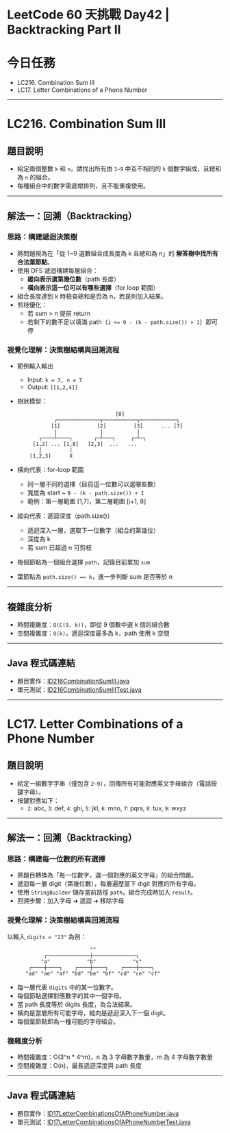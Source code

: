 # LeetCode 60 天挑戰 Day42 | Backtracking Part II

# 今日任務

- LC216. Combination Sum III
- LC17. Letter Combinations of a Phone Number

---

# LC216. Combination Sum III

## 題目說明

- 給定兩個整數 `k` 和 `n`，請找出所有由 `1~9` 中互不相同的 `k` 個數字組成，且總和為 `n` 的組合。
- 每種組合中的數字需遞增排列，且不能重複使用。

---

## 解法一：回溯（Backtracking）

### 思路：構建遞迴決策樹

- 將問題視為在「從 1~9 選數組合成長度為 k 且總和為 n」的 **解答樹中找所有合法葉節點**。
- 使用 DFS 遞迴構建每層組合：
  - **縱向表示選第幾位數**（path 長度）
  - **橫向表示這一位可以有哪些選擇**（for loop 範圍）
- 組合長度達到 k 時檢查總和是否為 n，若是則加入結果。
- 剪枝優化：
  - 若 sum > n 提前 return
  - 若剩下的數不足以填滿 path（`i <= 9 - (k - path.size()) + 1`）即可停

### 視覺化理解：決策樹結構與回溯流程

- 範例輸入輸出 
  - Input: `k = 3, n = 7`
  - Output: `[[1,2,4]]`

- 樹狀模型：
  ```
                                  [0]
              ┌──────────────┬───────────┬────────────┐
             [1]            [2]         [3]      ... [7]
              |              |           |
         ┌────┴────┐       ┌─┴───┐     ┌─┴─┐
       [1,2] ... [1,8]   [2,3]  ...   ...
         |         |
      [1,2,3]      X
  ```
- 橫向代表：for-loop 範圍
  - 同一層不同的選擇（目前這一位數可以選哪些數）
  - 寬度為 start ~ `9 - (k - path.size()) + 1`
  - 範例：第一層範圍 [1,7]，第二層範圍 [i+1, 8]
- 縱向代表：遞迴深度（path.size()）
  - 遞迴深入一層，選取下一位數字（組合的第幾位）
  - 深度為 k
  - 若 sum 已超過 n 可剪枝
- 每個節點為一個組合選擇 `path`，記錄目前累加 `sum`
- 葉節點為 `path.size() == k`，進一步判斷 sum 是否等於 n

---

## 複雜度分析

- 時間複雜度：`O(C(9, k))`，即從 9 個數中選 k 個的組合數
- 空間複雜度：`O(k)`，遞迴深度最多為 k，path 使用 k 空間

---

## Java 程式碼連結

- 題目實作：[ID216CombinationSumIII.java](../../src/main/java/io/github/monty/leetcode/backtracking/ID216CombinationSumIII.java)
- 單元測試：[ID216CombinationSumIIITest.java](../../src/test/java/io/github/monty/leetcode/backtracking/ID216CombinationSumIIITest.java)

---

# LC17. Letter Combinations of a Phone Number

## 題目說明
- 給定一組數字字串（僅包含 `2~9`），回傳所有可能對應英文字母組合（電話按鍵字母）。
- 按鍵對應如下：
  - `2`: abc, `3`: def, `4`: ghi, `5`: jkl, `6`: mno, `7`: pqrs, `8`: tuv, `9`: wxyz

---

## 解法一：回溯（Backtracking）

### 思路：構建每一位數的所有選擇

- 將題目轉換為「每一位數字，選一個對應的英文字母」的組合問題。
- 遞迴每一層 digit（第幾位數），每層遍歷當下 digit 對應的所有字母。
- 使用 `StringBuilder` 儲存當前路徑 `path`，組合完成時加入 `result`。
- 回溯步驟：加入字母 ➜ 遞迴 ➜ 移除字母

### 視覺化理解：決策樹結構與回溯流程

以輸入 `digits = "23"` 為例：

```
                           ""
            ┌──────────────┼──────────────┐
           "a"            "b"            "c"
       ┌────┼────┐    ┌────┼────┐    ┌────┼────┐ 
      "ad" "ae" "af" "bd" "be" "bf" "cd" "ce" "cf"
```

- 每一層代表 `digits` 中的某一位數字。
- 每個節點選擇對應數字的其中一個字母。
- 當 path 長度等於 digits 長度，為合法結果。
- 橫向是當層所有可能字母，縱向是遞迴深入下一個 digit。
- 每個葉節點即為一種可能的字母組合。

### 複雜度分析

- 時間複雜度：O(3^n * 4^m)，n 為 3 字母數字數量，m 為 4 字母數字數量
- 空間複雜度：O(n)，最長遞迴深度與 path 長度

---

## Java 程式碼連結
- 題目實作：[ID17LetterCombinationsOfAPhoneNumber.java](../../src/main/java/io/github/monty/leetcode/backtracking/ID17LetterCombinationsOfAPhoneNumber.java)
- 單元測試：[ID17LetterCombinationsOfAPhoneNumberTest.java](../../src/test/java/io/github/monty/leetcode/backtracking/ID17LetterCombinationsOfAPhoneNumberTest.java)
